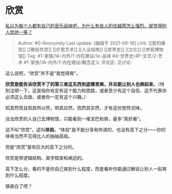 # 欣赏
[私以为每个人都有自己的音乐品味吧，为什么有些人的优越感怎么强烈，就觉得别人低他一等？](https://www.zhihu.com/question/389418584/answer/2061630117)

> Author: #0-Anonymity
> Last update: [编辑于 2021-08-16]
> Link: [[爱的痛苦]] [[雅俗共赏]] [[疗愈艺术]] [[人设指南]] [[世界史]] [[文化]] [[参观博物馆]]
> Tag: #1-家族/1A-内外/1-内在建设/1e-品味 #4-世界史/4F-文艺/2-艺术 #1-家族/1A-内外/1-内在建设/概念定义 
> 评论区:
> 泛讨论:

这么说吧，“欣赏”并不是“我觉得爽”。

**欣赏是能告诉欣赏不了的第三者这东西到底哪里爽，并且能让别人也爽起来**。（特别注明一下，这是指你肯定有这个能力和思路，或者至少有这个自信，这不代表你必须这么去做，或者你一定有这个兴趣。）

知其然而且知其所以然，明其应然，而然其实然，才有这份悠然况味。

没法欣赏的人自己去博物馆，只能看到一堆泥巴和铁，最多“真好看”。

这不叫“欣赏”，这叫**体验**。“体验”是不能分享和传递的，也没有高下之分——你的哆嗦当然不见得比人的抽抽高级。

但是“欣赏”是有巨大的高下之分的。

欣赏是带逻辑结构、美学框架和阐述的。

高下怎么分，看的不是你自己爽到什么程度，而是看听你能通过解说让别人一起爽到什么程度。

够直白了吧？
